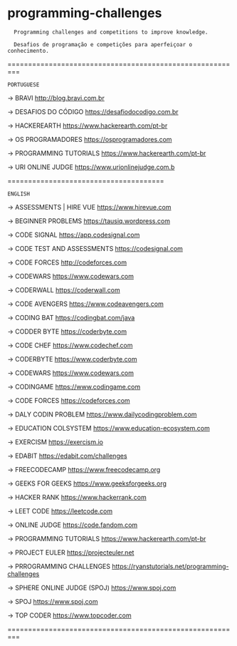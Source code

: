 # programming-challenges

      Programming challenges and competitions to improve knowledge.
      
      Desafios de programação e competições para aperfeiçoar o conhecimento.
      


=========================================================


```
PORTUGUESE
```



-> BRAVI
http://blog.bravi.com.br


-> DESAFIOS DO CÓDIGO 
https://desafiodocodigo.com.br


-> HACKEREARTH
https://www.hackerearth.com/pt-br


-> OS PROGRAMADORES
https://osprogramadores.com


-> PROGRAMMING TUTORIALS 
https://www.hackerearth.com/pt-br


-> URI ONLINE JUDGE
https://www.urionlinejudge.com.b

======================================



```
ENGLISH
```

-> ASSESSMENTS | HIRE VUE
https://www.hirevue.com


-> BEGINNER PROBLEMS
https://tausiq.wordpress.com


-> CODE SIGNAL
https://app.codesignal.com


-> CODE TEST AND ASSESSMENTS
https://codesignal.com


-> CODE FORCES
http://codeforces.com


-> CODEWARS 
https://www.codewars.com


-> CODERWALL
https://coderwall.com


-> CODE AVENGERS
https://www.codeavengers.com


-> CODING BAT 
https://codingbat.com/java


-> CODDER BYTE 
https://coderbyte.com


-> CODE CHEF
https://www.codechef.com


-> CODERBYTE
https://www.coderbyte.com


-> CODEWARS
https://www.codewars.com


-> CODINGAME
https://www.codingame.com


-> CODE FORCES
https://codeforces.com


-> DALY CODIN PROBLEM 
https://www.dailycodingproblem.com


-> EDUCATION COLSYSTEM
https://www.education-ecosystem.com


-> EXERCISM
https://exercism.io


-> EDABIT
https://edabit.com/challenges


-> FREECODECAMP
https://www.freecodecamp.org


-> GEEKS FOR GEEKS
https://www.geeksforgeeks.org


-> HACKER RANK
https://www.hackerrank.com


-> LEET CODE
https://leetcode.com


-> ONLINE JUDGE
https://code.fandom.com


-> PROGRAMMING TUTORIALS 
https://www.hackerearth.com/pt-br


-> PROJECT EULER
https://projecteuler.net


-> PRROGRAMMING CHALLENGES
https://ryanstutorials.net/programming-challenges


-> SPHERE ONLINE JUDGE (SPOJ)
https://www.spoj.com


-> SPOJ
https://www.spoj.com


-> TOP CODER
https://www.topcoder.com

=========================================================
